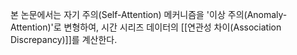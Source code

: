 
본 논문에서는 자기 주의(Self-Attention) 메커니즘을 '이상 주의(Anomaly-Attention)'로 변형하여, 시간 시리즈 데이터의 [[연관성 차이(Association Discrepancy)]]를 계산한다.

